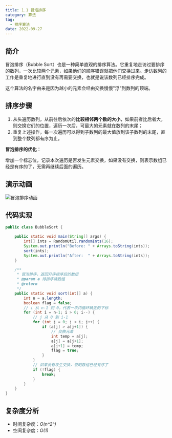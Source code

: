 ```yaml
---
title: 1.1 冒泡排序
category: 算法
tag:
  - 排序算法
date: 2022-09-27
---
```


## 简介

冒泡排序（Bubble Sort）也是一种简单直观的排序算法。它重复地走访过要排序的数列，一次比较两个元素，如果他们的顺序错误就把他们交换过来。走访数列的工作是重复地进行直到没有再需要交换，也就是说该数列已经排序完成。

这个算法的名字由来是因为越小的元素会经由交换慢慢"浮"到数列的顶端。

## 排序步骤

1. 从头遍历数列，从前往后依次的**比较相邻两个数的大小**，如果前者比后者大，则交换它们的位置，遍历一次后，可最大的元素就在数列的末尾；
2. 重复上述操作，每一次遍历可以得到子数列的最大值放到该子数列的末尾，直到整个数列都有序为止。

**冒泡排序的优化**：

增加一个标志位，记录本次遍历是否发生元素交换，如果没有交换，则表示数组已经是有序的了，无需再继续后面的遍历。

## 演示动画

![冒泡排序动画](https://cdn.staticaly.com/gh/AlexChen68/image-hosting@master/blog/advance/冒泡排序.gif)

## 代码实现

```java
public class BubbleSort {

    public static void main(String[] args) {
        int[] ints = RandomUtil.randomInts(16);
        System.out.println("Before: " + Arrays.toString(ints));
        sort(ints);
        System.out.println("After:  " + Arrays.toString(ints));
    }

    /**
     * 冒泡排序，返回升序排序后的数组
     * @param a 待排序待数组
     * @return
     */
    public static void sort(int[] a) {
        int n = a.length;
        boolean flag = false;
        // i 从 n-1 到 0，代表一次内循环确定的下标
        for (int i = n-1; i > 0; i--) {
            // j 从 0 到 i-1
            for (int j = 0; j < i; j++) {
                if (a[j] > a[j+1]) {
                    // 交换元素
                    int temp = a[j];
                    a[j] = a[j+1];
                    a[j+1] = temp;
                    flag = true;
                }
            }
            // 如果没有发生交换，说明数组已经有序了
            if (!flag) {
                break;
            }
        }
    }
}
```

## 复杂度分析

- 时间复杂度：*O(n^2^)*
- 空间复杂度：*O(1)*